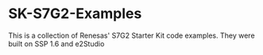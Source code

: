 # SK-S7G2-Examples
This is a collection of Renesas' S7G2 Starter Kit code examples. They were built on SSP 1.6 and e2Studio 
